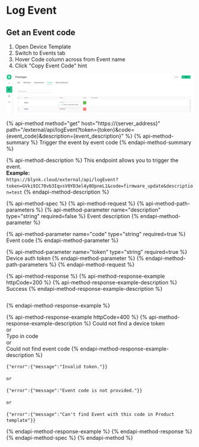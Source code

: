 # Log Event

## Get an Event code

1. Open Device Template
2. Switch to Events tab
3. Hover Code column across from Event name
4. Click "Copy Event Code" hint

![](../.gitbook/assets/copy_event_code.png)

{% api-method method="get" host="https://{server\_address}" path="/external/api/logEvent?token={token}&code={event\_code}&description={event\_description}" %}
{% api-method-summary %}
Trigger the event by event code
{% endapi-method-summary %}

{% api-method-description %}
This endpoint allows you to trigger the event.  
**Example:**  
`https://blynk.cloud/external/api/logEvent?token=GVki9IC70vb3IqvsV0YD3el4y0OpneL1&code=firmware_update&description=test`
{% endapi-method-description %}

{% api-method-spec %}
{% api-method-request %}
{% api-method-path-parameters %}
{% api-method-parameter name="description" type="string" required=false %}
Event description
{% endapi-method-parameter %}

{% api-method-parameter name="code" type="string" required=true %}
Event code
{% endapi-method-parameter %}

{% api-method-parameter name="token" type="string" required=true %}
Device auth token
{% endapi-method-parameter %}
{% endapi-method-path-parameters %}
{% endapi-method-request %}

{% api-method-response %}
{% api-method-response-example httpCode=200 %}
{% api-method-response-example-description %}
Success
{% endapi-method-response-example-description %}

```text

```
{% endapi-method-response-example %}

{% api-method-response-example httpCode=400 %}
{% api-method-response-example-description %}
Could not find a device token  
or  
Typo in code  
or  
Could not find event code
{% endapi-method-response-example-description %}

```text
{"error":{"message":"Invalid token."}}

or

{"error":{"message":"Event code is not provided."}}

or

{"error":{"message":"Can't find Event with this code in Product template"}}
```
{% endapi-method-response-example %}
{% endapi-method-response %}
{% endapi-method-spec %}
{% endapi-method %}

